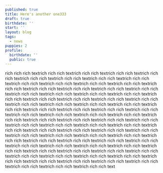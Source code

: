 ```yaml
---
published: true
title: Here's another one333
draft: true
birthdate: ''
start: ''
layout: blog
tags:
  - news
puppies: 2
profile:
  birthdate: ''
  public: true
---
```

rich rich rich textrich rich rich textrich rich rich textrich rich rich textrich rich rich textrich rich rich textrich rich rich textrich rich rich textrich rich rich textrich rich rich textrich rich rich textrich rich rich textrich rich rich textrich rich rich textrich rich rich textrich rich rich textrich rich rich textrich rich rich textrich rich rich textrich rich rich textrich rich rich textrich rich rich textrich rich rich textrich rich rich textrich rich rich textrich rich rich textrich rich rich textrich rich rich textrich rich rich textrich rich rich textrich rich rich textrich rich rich textrich rich rich textrich rich rich textrich rich rich textrich rich rich textrich rich rich textrich rich rich textrich rich rich textrich rich rich textrich rich rich textrich rich rich textrich rich rich textrich rich rich textrich rich rich textrich rich rich textrich rich rich textrich rich rich textrich rich rich textrich rich rich textrich rich rich textrich rich rich textrich rich rich textrich rich rich textrich rich rich textrich rich rich textrich rich rich textrich rich rich textrich rich rich textrich rich rich textrich rich rich textrich rich rich textrich rich rich textrich rich rich textrich rich rich textrich rich rich textrich rich rich textrich rich rich textrich rich rich textrich rich rich textrich rich rich textrich rich rich textrich rich rich textrich rich rich textrich rich rich textrich rich rich textrich rich rich textrich rich rich textrich rich rich textrich rich rich textrich rich rich textrich rich rich textrich rich rich textrich rich rich text
